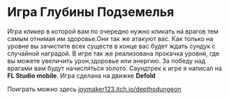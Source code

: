 # Игра Глубины Подземелья

Игра кликер в которой вам по очередно нужно кликать на врагов тем самым отнимая им здоровье.Они так же атакуют вас. Как только на уровне вы зачистите всех существ в конце вас будет ждать сундук с случайной наградой. В игре так же реализована прокачка уровня, где вы можете увеличить урон,здоровье или энергию. За победу над врагами вам будут начисляться золото. Саундтрек к игре я написал на **FL Studio mobile**. Игра сделана на движке **Defold**

Поиграть можно здесь [joymaker123.itch.io/depthsdungeon](https://joymaker123.itch.io/depthsdungeon)
